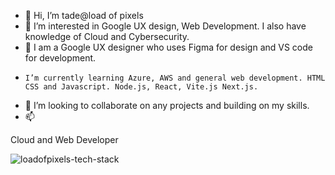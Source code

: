 - 👋 Hi, I’m tade@load of pixels
- 👀 I’m interested in Google UX design, Web Development. I also have knowledge of Cloud and Cybersecurity.
-  🌱 I am a Google UX designer who uses Figma for design and VS code for development.
-     I’m currently learning Azure, AWS and general web development. HTML CSS and Javascript. Node.js, React, Vite.js Next.js.
- 💞️ I’m looking to collaborate on any projects and building on my skills.
- 📫

Cloud and Web Developer


![loadofpixels-tech-stack](https://github.com/tadyPi/tadyPi/assets/129111332/f30a3739-8fc9-40d9-a19e-d13bb2791971)
